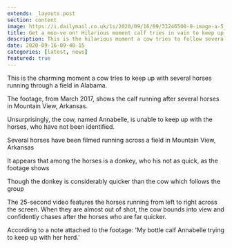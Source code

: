 ```yaml
---
extends: _layouts.post
section: content
image: https://i.dailymail.co.uk/1s/2020/09/16/09/33246500-0-image-a-5_1600245785633.jpg 
title: Get a moo-ve on! Hilarious moment calf tries in vain to keep up with its horse pals  
description: This is the hilarious moment a cow tries to follow several horses across a field in Mountain View, Arkansas. The footage features the slow-moving cow trying to keep up with the horses. 
date: 2020-09-16-09-48-15 
categories: [latest, news] 
featured: true 
--- 
```

This is the charming moment a cow tries to keep up with several horses running through a field in Alabama. 

The footage, from March 2017, shows the calf running after several horses in Mountain View, Arkansas. 

Unsurprisingly, the cow, named Annabelle, is unable to keep up with the horses, who have not been identified. 

Several horses have been filmed running across a field in Mountain View, Arkansas 

It appears that among the horses is a donkey, who his not as quick, as the footage shows 

Though the donkey is considerably quicker than the cow which follows the group

The 25-second video features the horses running from left to right across the screen. When they are almost out of shot, the cow bounds into view and confidently chases after the horses who are far quicker. 

According to a note attached to the footage: 'My bottle calf Annabelle trying to keep up with her herd.'


